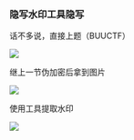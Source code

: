 ### 隐写水印工具隐写

话不多说，直接上题（BUUCTF）

![](https://pic1.imgdb.cn/item/6807b92758cb8da5c8c10199.png)

继上一节伪加密后拿到图片

![](https://pic1.imgdb.cn/item/6807c65458cb8da5c8c14b03.png)

使用工具提取水印

![](https://pic1.imgdb.cn/item/6807c98b58cb8da5c8c1564f.png)